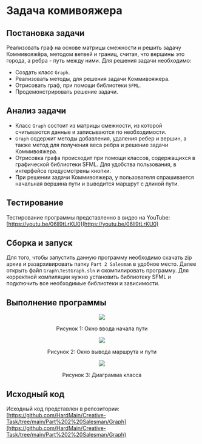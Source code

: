# Задача комивояжера
## Постановка задачи
Реализовать граф на основе матрицы смежности и решить задачу Коммивояжёра, методом ветвей и границ, считая, что вершины это города, а ребра - путь между ними.
Для решения задачи необходимо:
- Создать класс ```Graph```.
- Реализовать методы, для решения задачи Коммивояжера.
- Отрисовать граф, при помощи библиотеки ```SFML```.
- Продемонстрировать решение задачи.

## Анализ задачи
- Класс ```Graph``` состоит из матрицы смежности, из которой считываются данные и записываются по необходимости.
- ```Graph``` содержит методы добавления, удаления ребер и вершин, а также метод для получения веса ребра и решение задачи Коммивояжера.
- Отрисовка графа происходит при помощи классов, содержащихся в графической библиотеки SFML. Для удобства пользования, в интерфейсе предусмотрены кнопки.
- При решении задачи Коммивояжера, у пользователя спрашивается начальная вершина пути и выводится маршрут с длиной пути. 

## Тестирование
Тестирование программы представленно в видео на YouTube: [https://youtu.be/06ll9tLrKU0](https://youtu.be/06ll9tLrKU0)

## Сборка и запуск
Для того, чтобы запустить данную программу необходимо скачать zip архив и разархивировать папку ```Part 2 Salesman``` в удобное место. 
Далее открыть файл ```Graph\TestGraph.sln``` и скомпилировать программу. Для корректной компиляции нужно установить библиотеку SFML и подключить все необходимые библиотеки и зависимости.

## Выполнение программы

<p align="center">
    <img src="https://github.com/HardMain/Creative-Task/assets/116095858/74be9dbe-ca80-4d68-9b33-1514e61defab.jpg")
/>
</p>
<p align="center">
    Рисунок 1: Окно ввода начала пути
</p>

<p align="center">
    <img src="https://github.com/HardMain/Creative-Task/assets/116095858/1bde5597-8019-4dc1-887f-c1774aea7ecf.jpg")
/>
</p>
<p align="center">
    Рисунок 2: Окно вывода маршрута и пути
</p>

<p align="center">
    <img src="https://github.com/HardMain/Creative-Task/assets/116095858/e4d4b40e-ecac-498a-ab07-57a7e872b4b0.jpg")
/>
</p>
<p align="center">
    Рисунок 3: Диаграмма класса
</p>

## Исходный код

Исходный код представлен в репозитории: [https://github.com/HardMain/Creative-Task/tree/main/Part%202%20Salesman/Graph](https://github.com/HardMain/Creative-Task/tree/main/Part%202%20Salesman/Graph)
